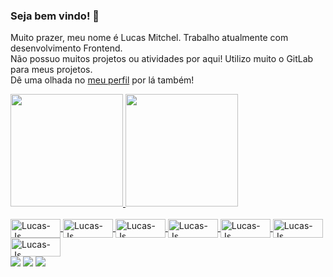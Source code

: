 ### Seja bem vindo! 🙂 <br>
Muito prazer, meu nome é Lucas Mitchel. Trabalho atualmente com desenvolvimento Frontend. <br>
Não possuo muitos projetos ou atividades por aqui! Utilizo muito o GitLab para meus projetos.<br> 
Dê uma olhada no <a href="https://gitlab.com/Lucas-Mitchel17" target="_blank">meu perfil</a> por lá também! 

 <div>
  <a href="https://github.com/Lucas-Mitchel17">
  <img height="180em" src="https://github-readme-stats.vercel.app/api?username=Lucas-Mitchel17&show_icons=true&theme=dark&include_all_commits=true&count_private=true"/>
  <img height="180em" src="https://github-readme-stats.vercel.app/api/top-langs/?username=Lucas-Mitchel17&layout=compact&langs_count=7&theme=dark"/>
</div>
<div style="display: inline_block"><br>
  <img align="center" alt="Lucas-Js" height="30" width="80" src="https://img.shields.io/badge/Ubuntu-E95420?style=for-the-badge&logo=ubuntu&logoColor=white">
  <img align="center" alt="Lucas-Js" height="30" width="80" src="https://img.shields.io/badge/HTML5-E34F26?style=for-the-badge&logo=html5&logoColor=white">
  <img align="center" alt="Lucas-Js" height="30" width="80" src="https://img.shields.io/badge/CSS3-1572B6?style=for-the-badge&logo=css3&logoColor=white">
  <img align="center" alt="Lucas-Js" height="30" width="80" src="https://img.shields.io/badge/Sass-CC6699?style=for-the-badge&logo=sass&logoColor=white">
  <img align="center" alt="Lucas-Js" height="30" width="80" src="https://img.shields.io/badge/JavaScript-F7DF1E?style=for-the-badge&logo=javascript&logoColor=black">
  <img align="center" alt="Lucas-Js" height="30" width="80" src="https://img.shields.io/badge/Vue.js-35495E?style=for-the-badge&logo=vue.js&logoColor=4FC08D">
  <img align="center" alt="Lucas-Js" height="30" width="80" src="https://img.shields.io/badge/MySQL-00000F?style=for-the-badge&logo=mysql&logoColor=white">
</div
  
##

<div> 
  <a href = "mailto:lucasmitchelcampos17@gmail.com"><img src="https://img.shields.io/badge/-Gmail-%23333?style=for-the-badge&logo=gmail&logoColor=white" target="_blank"></a>
  <a href="https://www.linkedin.com/in/lucasmitchel/" target="_blank"><img src="https://img.shields.io/badge/-LinkedIn-%230077B5?style=for-the-badge&logo=linkedin&logoColor=white" target="_blank"></a> 
  <a href="https://gitlab.com/Lucas-Mitchel17" target="_blank"><img src="https://img.shields.io/badge/GitLab-330F63?style=for-the-badge&logo=gitlab&logoColor=white" target="_blank"></a> 

 
</div>
